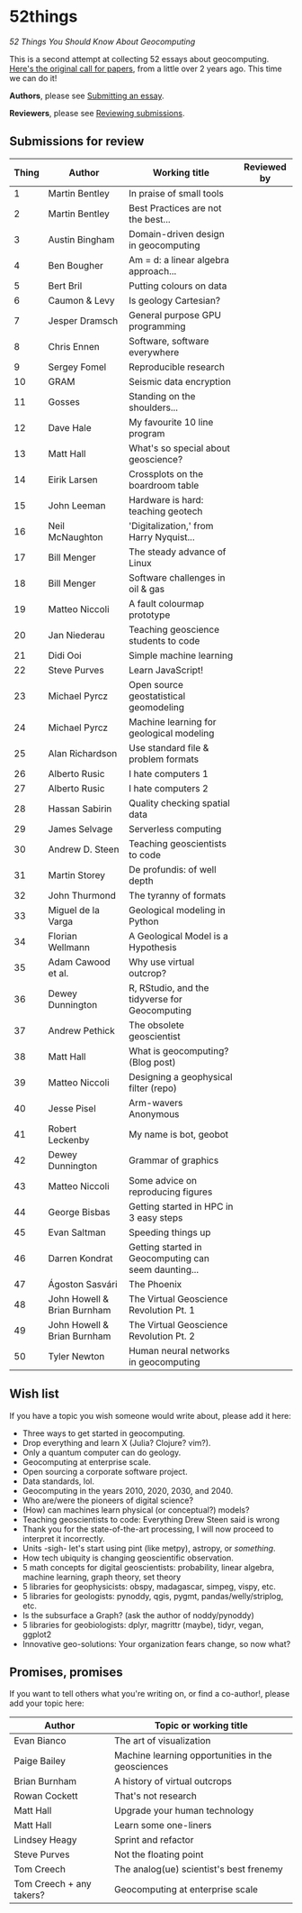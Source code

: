 # 52things
_52 Things You Should Know About Geocomputing_

This is a second attempt at collecting 52 essays about geocomputing. [Here's the original call for papers](https://agilescientific.com/blog/2014/12/29/geocomputing-call-for-papers), from a little over 2 years ago. This time we can do it!

**Authors**, please see [Submitting an essay](Submitting_an_essay.md).

**Reviewers**, please see [Reviewing submissions](Reviewing_submissions.md).

## Submissions for review

| Thing | Author           | Working title                       | Reviewed by |
| ----- | ---------------- | ----------------------------------- | ----------- |
|    1  | Martin Bentley   | In praise of small tools            |             |
|    2  | Martin Bentley   | Best Practices are not the best...  |             |
|    3  | Austin Bingham   | Domain-driven design in geocomputing|             |
|    4  | Ben Bougher      | Am = d: a linear algebra approach...|             |
|    5  | Bert Bril        | Putting colours on data             |             |
|    6  | Caumon & Levy    | Is geology Cartesian?               |             |
|    7  | Jesper Dramsch   | General purpose GPU programming     |             |
|    8  | Chris Ennen      | Software, software everywhere       |             |
|    9  | Sergey Fomel     | Reproducible research               |             |
|   10  | GRAM             | Seismic data encryption             |             |
|   11  | Gosses           | Standing on the shoulders...        |             |
|   12  | Dave Hale        | My favourite 10 line program        |             |
|   13  | Matt Hall        | What's so special about geoscience? |             |
|   14  | Eirik Larsen     | Crossplots on the boardroom table   |             |
|   15  | John Leeman      | Hardware is hard: teaching geotech  |             |
|   16  | Neil McNaughton  | 'Digitalization,' from Harry Nyquist... |         |
|   17  | Bill Menger      | The steady advance of Linux         |             |
|   18  | Bill Menger      | Software challenges in oil & gas    |             |
|   19  | Matteo Niccoli   | A fault colourmap prototype         |             |
|   20  | Jan Niederau     | Teaching geoscience students to code|             |
|   21  | Didi Ooi         | Simple machine learning             |             |
|   22  | Steve Purves     | Learn JavaScript!                   |             |
|   23  | Michael Pyrcz    | Open source geostatistical geomodeling |          |
|   24  | Michael Pyrcz    | Machine learning for geological modeling |          |
|   25  | Alan Richardson  | Use standard file & problem formats |             |
|   26  | Alberto Rusic    | I hate computers 1                  |             |
|   27  | Alberto Rusic    | I hate computers 2                  |             |
|   28  | Hassan Sabirin   | Quality checking spatial data       |             |
|   29  | James Selvage    | Serverless computing                |             |
|   30  | Andrew D. Steen  | Teaching geoscientists to code      |             |
|   31  | Martin Storey    | De profundis: of well depth         |             |
|   32  | John Thurmond    | The tyranny of formats              |             |   
|   33  | Miguel de la Varga | Geological modeling in Python     |             |   
|   34  | Florian Wellmann | A Geological Model is a Hypothesis  |             |
|   35  | Adam Cawood et al. | Why use virtual outcrop?          |             |
|   36  | Dewey Dunnington | R, RStudio, and the tidyverse for Geocomputing  | |
|   37  | Andrew Pethick   | The obsolete geoscientist           |             |
|   38  | Matt Hall        | What is geocomputing? (Blog post)   |             |
|   39  | Matteo Niccoli   | Designing a geophysical filter (repo) | |
|   40  | Jesse Pisel      | Arm-wavers Anonymous                |             |
|   41  | Robert Leckenby  | My name is bot, geobot              |             |
|   42  | Dewey Dunnington | Grammar of graphics                 |             |
|   43  | Matteo Niccoli   | Some advice on reproducing figures  |             |
|   44  | George Bisbas    | Getting started in HPC in 3 easy steps    |             |
|   45  | Evan Saltman     | Speeding things up                  |             |
|   46  | Darren Kondrat   | Getting started in Geocomputing can seem daunting...|             |
|   47  | Ágoston Sasvári   | The Phoenix |             |
|   48  | John Howell & Brian Burnham   | The Virtual Geoscience Revolution Pt. 1   |             |
|   49  | John Howell & Brian Burnham   | The Virtual Geoscience Revolution Pt. 2   |             |
|   50  | Tyler Newton   | Human neural networks in geocomputing |             |
## Wish list

If you have a topic you wish someone would write about, please add it here:

- Three ways to get started in geocomputing.
- Drop everything and learn X (Julia? Clojure? vim?).
- Only a quantum computer can do geology.
- Geocomputing at enterprise scale.
- Open sourcing a corporate software project.
- Data standards, lol.
- Geocomputing in the years 2010, 2020, 2030, and 2040.
- Who are/were the pioneers of digital science?
- (How) can machines learn physical (or conceptual?) models?
- Teaching geoscientists to code: Everything Drew Steen said is wrong
- Thank you for the state-of-the-art processing, I will now proceed to interpret it incorrectly.
- Units -sigh- let's start using pint (like metpy), astropy, or _something_.
- How tech ubiquity is changing geoscientific observation.
- 5 math concepts for digital geoscientists: probability, linear algebra, machine learning, graph theory, set theory
- 5 libraries for geophysicists: obspy, madagascar, simpeg, vispy, etc.
- 5 libraries for geologists: pynoddy, qgis, pygmt, pandas/welly/striplog, etc.
- Is the subsurface a Graph? (ask the author of noddy/pynoddy)
- 5 libraries for geobiologists: dplyr, magrittr (maybe), tidyr, vegan, ggplot2
- Innovative geo-solutions: Your organization fears change, so now what?

## Promises, promises

If you want to tell others what you're writing on, or find a co-author!, please add your topic here:

| Author           | Topic or working title                                |
| ---------------- | ----------------------------------------------------- |
| Evan Bianco      | The art of visualization                              |
| Paige Bailey     | Machine learning opportunities in the geosciences     |
| Brian Burnham    | A history of virtual outcrops                         |
| Rowan Cockett    | That's not research                                   |
| Matt Hall        | Upgrade your human technology                         |
| Matt Hall        | Learn some one-liners                                 |
| Lindsey Heagy    | Sprint and refactor                                   |
| Steve Purves     | Not the floating point                                |
| Tom Creech       | The analog(ue) scientist's best frenemy               |
| Tom Creech + any takers? | Geocomputing at enterprise scale              |
